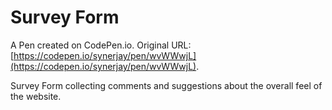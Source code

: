# Survey Form

A Pen created on CodePen.io. Original URL: [https://codepen.io/synerjay/pen/wvWWwjL](https://codepen.io/synerjay/pen/wvWWwjL).

Survey Form collecting comments and suggestions about the overall feel of the website.
